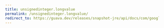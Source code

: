 ```yaml
---
title: unsignedinteger.longvalue
permalink: /unsignedinteger.longvalue/
redirect_to: https://guava.dev/releases/snapshot-jre/api/docs/com/google/common/primitives/UnsignedInteger.html#longValue--
---
```


